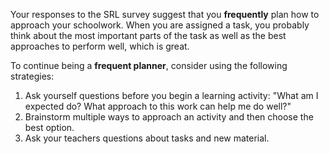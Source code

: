 Your responses to the SRL survey suggest that you **frequently** plan how to approach your schoolwork. When you are assigned a task, you probably think about the most important parts of the task as well as the best approaches to perform well, which is great.

To continue being a **frequent planner**, consider using the following strategies:

1.	Ask yourself questions before you begin a learning activity: "What am I expected do? What approach to this work can help me do well?" 
2.	Brainstorm multiple ways to approach an activity and then choose the best option.
3.	Ask your teachers questions about tasks and new material.
